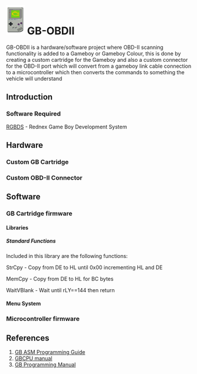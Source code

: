 

# <img src="https://raw.githubusercontent.com/blitztide/GB-OBDII/master/gameboy.png" width="50" height="80">  GB-OBDII

GB-OBDII is a hardware/software project where OBD-II scanning functionality is added to a Gameboy or Gameboy Colour, this is done by creating a custom cartridge for the Gameboy and also a custom connector for the OBD-II port which will convert from a gameboy link cable connection to a microcontroller which then converts the commands to something the vehicle will understand

## Introduction

### Software Required
[RGBDS](https://github.com/rednex/rgbds) - Rednex Game Boy Development System

## Hardware

### Custom GB Cartridge

### Custom OBD-II Connector

## Software

### GB Cartridge firmware

#### Libraries
##### Standard Functions
Included in this library are the following functions:

StrCpy - Copy from DE to HL until 0x00 incrementing HL and DE

MemCpy - Copy from DE to HL for BC bytes

WaitVBlank - Wait until rLY==144 then return

#### Menu System

### Microcontroller firmware

## References
1. [GB ASM Programming Guide](https://eldred.fr/gb-asm-tutorial/index.html)
2. [GBCPU manual](http://marc.rawer.de/Gameboy/Docs/GBCPUman.pdf)
3. [GB Programming Manual](http://www.chrisantonellis.com/files/gameboy/gb-programming-manual.pdf)
